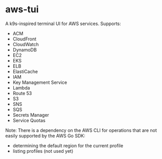 # aws-tui

A k9s-inspired terminal UI for AWS services. Supports:

* ACM
* CloudFront
* CloudWatch
* DynamoDB
* EC2
* EKS
* ELB
* ElastiCache
* IAM
* Key Management Service
* Lambda
* Route 53
* S3
* SNS
* SQS
* Secrets Manager
* Service Quotas

Note: There is a dependency on the AWS CLI for operations that are not easily supported by the AWS Go SDK:
* determining the default region for the current profile
* listing profiles (not used yet)
